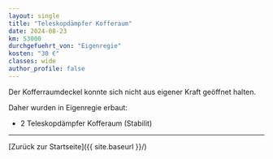 ```yaml
---
layout: single
title: "Teleskopdämpfer Kofferaum"
date: 2024-08-23
km: 53000
durchgefuehrt_von: "Eigenregie"
kosten: "30 €"
classes: wide
author_profile: false
---
```


Der Kofferraumdeckel konnte sich nicht aus eigener Kraft geöffnet halten.

Daher wurden in Eigenregie erbaut:

- 2 Teleskopdämpfer Kofferaum (Stabilit)

---

[Zurück zur Startseite]({{ site.baseurl }}/)
